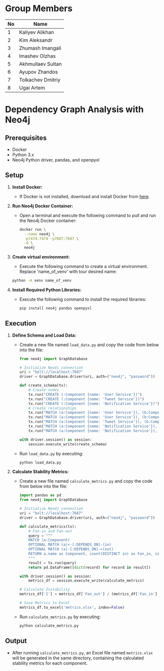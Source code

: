 # Group Members

| No | Name              |
|----|-------------------|
| 1  | Kaliyev Alikhan   |
| 2  | Kim Aleksandr     |
| 3  | Zhumash Imangali  |
| 4  | Imashev Olzhas    |
| 5  | Akhmullaev Sultan |
| 6  | Ayupov Zhandos    |
| 7  | Tolkachev Dmitriy |
| 8  | Ugai Artem        |

# Dependency Graph Analysis with Neo4j

## Prerequisites

- Docker
- Python 3.x
- Neo4j Python driver, pandas, and openpyxl

## Setup

1. **Install Docker:**
   - If Docker is not installed, download and install Docker from [here](https://www.docker.com/products/docker-desktop).

2. **Run Neo4j Docker Container:**
   - Open a terminal and execute the following command to pull and run the Neo4j Docker container:
     ```bash
     docker run \
       --name neo4j \
       -p7474:7474 -p7687:7687 \
       -d \
       neo4j
     ```

3. **Create virtual environment:**
    - Execute the following command to create a virtual environment. Replace 'name_of_venv' with tour desired name:
     ```bash
     python -m venv name_of_venv
     ```

4. **Install Required Python Libraries:**
   - Execute the following command to install the required libraries:
     ```bash
     pip install neo4j pandas openpyxl
     ```

## Execution

1. **Define Schema and Load Data:**
   - Create a new file named `load_data.py` and copy the code from below into the file:
     ```python
     from neo4j import GraphDatabase

     # Initialize Neo4j connection
     uri = "bolt://localhost:7687"
     driver = GraphDatabase.driver(uri, auth=("neo4j", "password"))  # Replace 'password' with your neo4j password

     def create_schema(tx):
         # Create nodes
         tx.run("CREATE (:Component {name: 'User Service'})")
         tx.run("CREATE (:Component {name: 'Tweet Service'})")
         tx.run("CREATE (:Component {name: 'Notification Service'})")
         # Create relationships
         tx.run("MATCH (a:Component {name: 'User Service'}), (b:Component {name: 'Tweet Service'}) CREATE (a)-[:DEPENDS_ON]->(b)")
         tx.run("MATCH (a:Component {name: 'User Service'}), (b:Component {name: 'Notification Service'}) CREATE (a)-[:DEPENDS_ON]->(b)")
         tx.run("MATCH (a:Component {name: 'Tweet Service'}), (b:Component {name: 'User Service'}) CREATE (a)-[:DEPENDS_ON]->(b)")
         tx.run("MATCH (a:Component {name: 'Notification Service'}), (b:Component {name: 'User Service'}) CREATE (a)-[:DEPENDS_ON]->(b)")
         tx.run("MATCH (a:Component {name: 'Notification Service'}), (b:Component {name: 'Tweet Service'}) CREATE (a)-[:DEPENDS_ON]->(b)")

     with driver.session() as session:
         session.execute_write(create_schema)
     ```
   - Run `load_data.py` by executing:
     ```bash
     python load_data.py
     ```

2. **Calculate Stability Metrics:**
   - Create a new file named `calculate_metrics.py` and copy the code from below into the file:
     ```python
     import pandas as pd
     from neo4j import GraphDatabase

     # Initialize Neo4j connection
     uri = "bolt://localhost:7687"
     driver = GraphDatabase.driver(uri, auth=("neo4j", "password"))  # Replace 'password' with your neo4j password

     def calculate_metrics(tx):
         # Fan-in and Fan-out
         query = """
         MATCH (a:Component)
         OPTIONAL MATCH (a)<-[:DEPENDS_ON]-(in)
         OPTIONAL MATCH (a)-[:DEPENDS_ON]->(out)
         RETURN a.name as Component, count(DISTINCT in) as Fan_in, count(DISTINCT out) as Fan_out
         """
         result = tx.run(query)
         return pd.DataFrame([dict(record) for record in result])

     with driver.session() as session:
         metrics_df = session.execute_write(calculate_metrics)

     # Calculate Instability
     metrics_df['I'] = metrics_df['Fan_out'] / (metrics_df['Fan_in'] + metrics_df['Fan_out'])

     # Save Metrics to Excel
     metrics_df.to_excel('metrics.xlsx', index=False)
     ```
   - Run `calculate_metrics.py` by executing:
     ```bash
     python calculate_metrics.py
     ```

## Output

- After running `calculate_metrics.py`, an Excel file named `metrics.xlsx` will be generated in the same directory, containing the calculated stability metrics for each component.
